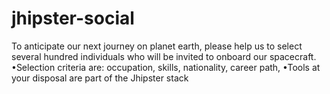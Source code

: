 # jhipster-social

To anticipate our next journey on planet earth, please help us to select several hundred individuals who will be invited to onboard our spacecraft.
•Selection criteria are: occupation, skills, nationality, career path,
•Tools at your disposal are part of the Jhipster stack


